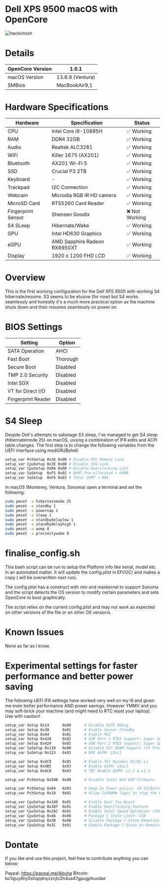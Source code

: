 # Dell XPS 9500 macOS with OpenCore

![hackintosh](./screenshot.png)

# Details

| OpenCore Version | 1.0.1 |
| --- | --- |
| macOS Version | 13.6.9 (Ventura) |
| SMBios | MacBookAir9,1 |

# Hardware Specifications

| Hardware | Specification | Status |
| --- | --- | --- |
| CPU | Intel Core i9-10885H | ✅ Working |
| RAM | DDR4 32GB | ✅ Working |
| Audio | Realtek ALC3281 | ✅ Working |
| WiFi | Killer 1675 (AX201) | ✅ Working |
| Bluetooth | AX201 Wi-Fi 5 | ✅ Working |
| SSD | Crucial P3 2TB | ✅ Working |
| Keyboard | - | ✅ Working |
| Trackpad | I2C Connection | ✅ Working |
| Webcam | Microdia RGB IR HD camera | ✅ Working |
| MicroSD Card | RTS5260 Card Reader | ✅ Working |
| Fingerprint Sensor | Shenzen Goodix | ❌ Not Working |
| S4 SLeep | Hibernate/Wake | ✅ Working |
| GPU | Intel HD630 Graphics | ✅ Working |
| eGPU | AMD Sapphire Radeon RX6950XT | ✅ Working |
| Display | 1920 x 1200 FHD LCD | ✅ Working |

# Overview

This is the first working configuration for the Dell XPS 9500 with working S4 hibernate/resume. S3 seems to be elusive (for now) but S4 works seamlessly and honestly it's a much more practical option as the machine shuts down and then resumes seamlessly on power on.

# BIOS Settings

| Setting | Option |
| --- | --- |
| SATA Operation | AHCI |
| Fast Boot | Thorough |
| Secure Boot | Disabled |
| TMP 2.0 Security | Disabled |
| Intel SGX | Disabled |
| VT for Direct I/O | Disabled |
| Fingerprint Reader | Disabled |

# S4 Sleep
Despite Dell's attempts to sabotage S3 sleep, I've managed to get S4 sleep 
(hibernatemode 25) on macOS, uusing a combination of IFR edits 
and ACPI table changes. The first step is to change the following 
variables from the UEFI interface using modGRUBshell:

```bash
setup_var PchSetup 0x16 0x00 # Disable RTC Memory Lock
setup_var CpuSetup 0x3E 0x00 # Disable CFG Lock
setup_var CpuSetup 0xDA 0x00 # Disable Overclocking Lock
setup_var SaSetup  0xF5 0x02 # DVMT Pre-allocated = 64MB
setup_var SaSetup  0xF6 0x03 # Total DVMT = MAX
```

In macOS (Monterey, Ventura, Sonoma) open a terminal and set the following:

```bash
sudo pmset -a hibernatemode 25
sudo pmset -a standby 1
sudo pmset -a powernap 1
sudo pmset -a sleep 1
sudo pmset -a standbydelaylow 1
sudo pmset -a standbydelayhigh 1
sudo pmset -a womp 0
sudo pmset -a proximitywake 0
```

# finalise_config.sh
This bash script can be run to setup the Platform info like serial, model etc in an automated matter.
It will update the config.plist in EFI/OC/ and makes a copy ( will be overwritten next run).

The config.plist has a construct with min and maxkernel to support Sonoma and the script detects the OS version to modify certain parameters and sets OpenCore to boot graphically.

The script relies on the current config.plist and may not work as expected on other versions of the file or on other OS versions.

# Known Issues

None as far as I know.

# Experimental settings for faster performance and better power saving

The following UEFI IFR settings have worked very well on my i9 and given me even better performance AND power savings. However YMMV and you may soft-brick your machine (and might need to RTC 
reset your laptop). Use with caution!

```bash
setup_var Setup 0x14  	  0x00      # Disable ACPI Debug
setup_var Setup 0x38  	  0x01      # Enable Sensor Standby
setup_var Setup 0x44  	  0x01      # Enable MSI
setup_var Setup 0x428 	  0x02      # USB Port 1 RTD3 Support: Super Speed
setup_var Setup 0x429 	  0x02      # USB Port 2 RTD3 Support: Super Speed
setup_var SaSetup 0x130   0x00      # Disable ECC DRAM Support (if Precision doesnt have ECC DRAM)
setup_var SaSetup 0x123   0x03      # DMI ASPM: L0sL1

setup_var Setup 0x4CD     0x01      # Enable Tbt Dynamic AC/DC L1
setup_var Setup 0x4B5     0x03      # Enable ASPM: L0sL1
setup_var Setup 0x4CB     0x03      # TBT Enable ASPM: L1.1 & L1.2

setup_var PchSetup 0x586  0x00      # Disable Intel WoV DSP Firmware

setup_var PchSetup 0x04   0x03      # Deep Sx Power policy: S4-S5/Battery
setup_var PchSetup 0x10   0x01      # Allow CLKRUN# logic to stop the PCI clocks

setup_var CpuSetup 0x24D  0x01      # Enable Dual Tau Boost
setup_var CpuSetup 0x1B7  0x01      # Enable OverClocking Feature
setup_var CpuSetup 0x2AC  0x01 	    # Enable Intel Speed Optimizer (ISO)
setup_var CpuSetup 0x46   0x08      # Package C State Limit: C10
setup_var CpuSetup 0x3B   0x00      # Disable Package C-State Demotion 
setup_var CpuSetup 0x3C   0x01      # Enable Package C-State Un-Demotion
```

# Dontate

If you like and use this project, feel free to contribute anything you can below:

Paypal: https://paypal.me/jkbuha
Bitcoin: bc1qjuy6hy5shqqdnyzzcjlc2h4ua47gpugphuxdae
